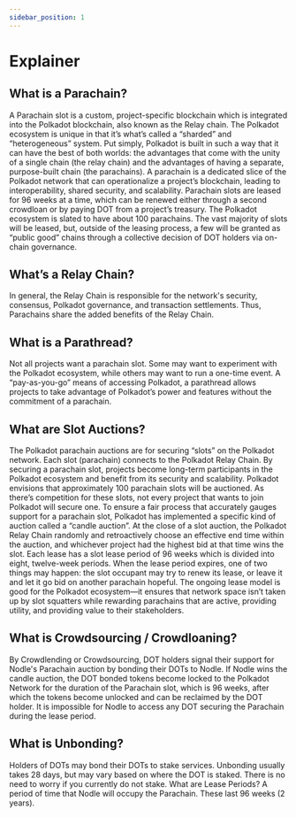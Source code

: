 ```yaml
---
sidebar_position: 1
---
```


# Explainer

## What is a Parachain?
A Parachain slot is a custom, project-specific blockchain which is integrated into the Polkadot blockchain, also known as the Relay chain. The Polkadot ecosystem is unique in that it’s what’s called a “sharded” and “heterogeneous” system. Put simply, Polkadot is built in such a way that it can have the best of both worlds: the advantages that come with the unity of a single chain (the relay chain) and the advantages of having a separate, purpose-built chain (the parachains).
A parachain is a dedicated slice of the Polkadot network that can operationalize a project’s blockchain, leading to interoperability, shared security, and scalability.
Parachain slots are leased for 96 weeks at a time, which can be renewed either through a second crowdloan or by paying DOT from a project’s treasury. The Polkadot ecosystem is slated to have about 100 parachains. The vast majority of slots will be leased, but, outside of the leasing process, a few will be granted as “public good” chains through a collective decision of DOT holders via on-chain governance.

## What’s a Relay Chain?
In general, the Relay Chain is responsible for the network's security, consensus, Polkadot governance, and transaction settlements. Thus, Parachains share the added benefits of the Relay Chain.

## What is a Parathread?
Not all projects want a parachain slot. Some may want to experiment with the Polkadot ecosystem, while others may want to run a one-time event. A “pay-as-you-go” means of accessing Polkadot, a parathread allows projects to take advantage of Polkadot’s power and features without the commitment of a parachain.

## What are Slot Auctions? 
The Polkadot parachain auctions are for securing “slots” on the Polkadot network. Each slot (parachain) connects to the Polkadot Relay Chain. By securing a parachain slot, projects become long-term participants in the Polkadot ecosystem and benefit from its security and scalability.
Polkadot envisions that approximately 100 parachain slots will be auctioned. As there’s competition for these slots, not every project that wants to join Polkadot will secure one. To ensure a fair process that accurately gauges support for a parachain slot, Polkadot has implemented a specific kind of auction called a “candle auction”. At the close of a slot auction, the Polkadot Relay Chain randomly and retroactively choose an effective end time within the auction, and whichever project had the highest bid at that time wins the slot.
Each lease has a slot lease period of 96 weeks which is divided into eight, twelve-week periods. When the lease period expires, one of two things may happen: the slot occupant may try to renew its lease, or leave it and let it go bid on another parachain hopeful. The ongoing lease model is good for the Polkadot ecosystem—it ensures that network space isn’t taken up by slot squatters while rewarding parachains that are active, providing utility, and providing value to their stakeholders.

## What is Crowdsourcing / Crowdloaning?
By Crowdlending or Crowdsourcing, DOT holders signal their support for Nodle's Parachain auction by bonding their DOTs to Nodle. If Nodle wins the candle auction, the DOT bonded tokens become locked to the Polkadot Network for the duration of the Parachain slot, which is 96 weeks, after which the tokens become unlocked and can be reclaimed by the DOT holder. It is impossible for Nodle to access any DOT securing the Parachain during the lease period.
​
## What is Unbonding?
Holders of DOTs may bond their DOTs to stake services. Unbonding usually takes 28 days, but may vary based on where the DOT is staked. There is no need to worry if you currently do not stake.
What are Lease Periods?
A period of time that Nodle will occupy the Parachain. These last 96 weeks (2 years).
​
​